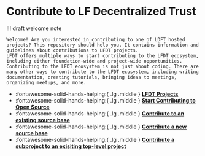 [//]: # (SPDX-License-Identifier: CC-BY-4.0)

# Contribute to LF Decentralized Trust

!!! draft welcome note

    Welcome! Are you interested in contributing to one of LDFT hosted projects? This repository should help you. It contains information and guidelines about contributions to LFDT projects.
    LFDT offers multiple ways to start contributing to the LFDT ecosystem, including either foundation-wide and project-wide opportunities.
    Contributing to the LFDT ecosystem is not just about coding. There are many other ways to contribute to the LFDT ecosystem, including writing documentation, creating tutorials, bringing ideas to meetings, organizing meetups, and more.



<div class="grid cards" markdown>
    
- :fontawesome-solid-hands-helping:{ .lg .middle } __[LFDT Projects](./projects.md)__
- :fontawesome-solid-hands-helping:{ .lg .middle } __[Start Contributing to Open Source](./start.md)__
- :fontawesome-solid-hands-helping:{ .lg .middle } __[Contribute to an existing source base](./contribute-to-an-existing-source-base.md)__
- :fontawesome-solid-hands-helping:{ .lg .middle } __[Contribute a new source base](./contribute-a-new-source-base.md)__
- :fontawesome-solid-hands-helping:{ .lg .middle } __[Contribute a subproject to an exisiting top-level project](./contribute-subproject.md)__

</div>
